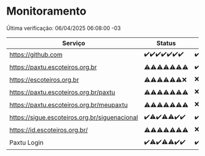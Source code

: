 # Monitoramento

Última verificação: 06/04/2025 06:08:00 -03

|Serviço|Status|Últimas 24h|
|---|---|---|
|https://github.com|<span title="2025-03-30: OK=23">✔️</span><span title="2025-03-31: OK=23">✔️</span><span title="2025-04-01: OK=23">✔️</span><span title="2025-04-02: OK=23">✔️</span><span title="2025-04-03: OK=23">✔️</span><span title="2025-04-04: OK=23">✔️</span><span title="2025-04-05: OK=8">✔️</span>|<span title="05/04/2025 06:08:00 -03 : 200">✔️</span><span title="05/04/2025 07:08:00 -03 : 200">✔️</span><span title="05/04/2025 08:06:00 -03 : 200">✔️</span><span title="05/04/2025 09:14:00 -03 : 200">✔️</span><span title="05/04/2025 10:15:00 -03 : 200">✔️</span><span title="05/04/2025 11:07:00 -03 : 200">✔️</span><span title="05/04/2025 12:07:00 -03 : 200">✔️</span><span title="05/04/2025 13:08:00 -03 : 200">✔️</span><span title="05/04/2025 14:06:00 -03 : 200">✔️</span><span title="05/04/2025 15:10:00 -03 : 200">✔️</span><span title="05/04/2025 16:06:00 -03 : 200">✔️</span><span title="05/04/2025 17:08:00 -03 : 200">✔️</span><span title="05/04/2025 18:07:00 -03 : 200">✔️</span><span title="05/04/2025 19:07:00 -03 : 200">✔️</span><span title="05/04/2025 20:08:00 -03 : 200">✔️</span><span title="05/04/2025 21:47:00 -03 : 200">✔️</span><span title="05/04/2025 23:24:00 -03 : 200">✔️</span><span title="06/04/2025 00:27:00 -03 : 200">✔️</span><span title="06/04/2025 01:10:00 -03 : 200">✔️</span><span title="06/04/2025 02:08:00 -03 : 200">✔️</span><span title="06/04/2025 03:12:00 -03 : 200">✔️</span><span title="06/04/2025 04:08:00 -03 : 200">✔️</span><span title="06/04/2025 05:10:00 -03 : 200">✔️</span><span title="06/04/2025 06:08:00 -03 : 200">✔️</span>|
|https://paxtu.escoteiros.org.br|<span title="2025-03-30: OK=5, Falhas=18">⚠️</span><span title="2025-03-31: OK=4, Falhas=19">⚠️</span><span title="2025-04-01: OK=3, Falhas=20">⚠️</span><span title="2025-04-02: OK=11, Falhas=12">⚠️</span><span title="2025-04-03: OK=10, Falhas=13">⚠️</span><span title="2025-04-04: OK=11, Falhas=12">⚠️</span><span title="2025-04-05: OK=5, Falhas=3">⚠️</span>|<span title="05/04/2025 06:08:00 -03 : 200">✔️</span><span title="05/04/2025 07:08:00 -03 : 403">❌</span><span title="05/04/2025 08:06:00 -03 : 200">✔️</span><span title="05/04/2025 09:14:00 -03 : 403">❌</span><span title="05/04/2025 10:15:00 -03 : 403">❌</span><span title="05/04/2025 11:07:00 -03 : 403">❌</span><span title="05/04/2025 12:07:00 -03 : 200">✔️</span><span title="05/04/2025 13:08:00 -03 : 200">✔️</span><span title="05/04/2025 14:06:00 -03 : 403">❌</span><span title="05/04/2025 15:10:00 -03 : 403">❌</span><span title="05/04/2025 16:06:00 -03 : 403">❌</span><span title="05/04/2025 17:08:00 -03 : 200">✔️</span><span title="05/04/2025 18:07:00 -03 : 200">✔️</span><span title="05/04/2025 19:07:00 -03 : 200">✔️</span><span title="05/04/2025 20:08:00 -03 : 403">❌</span><span title="05/04/2025 21:47:00 -03 : 200">✔️</span><span title="05/04/2025 23:24:00 -03 : 403">❌</span><span title="06/04/2025 00:27:00 -03 : 403">❌</span><span title="06/04/2025 01:10:00 -03 : 403">❌</span><span title="06/04/2025 02:08:00 -03 : 200">✔️</span><span title="06/04/2025 03:12:00 -03 : 403">❌</span><span title="06/04/2025 04:08:00 -03 : 403">❌</span><span title="06/04/2025 05:10:00 -03 : 403">❌</span><span title="06/04/2025 06:08:00 -03 : 200">✔️</span>|
|https://escoteiros.org.br|<span title="2025-03-30: OK=1, Falhas=22">⚠️</span><span title="2025-03-31: OK=5, Falhas=18">⚠️</span><span title="2025-04-01: OK=2, Falhas=21">⚠️</span><span title="2025-04-02: OK=8, Falhas=15">⚠️</span><span title="2025-04-03: OK=5, Falhas=18">⚠️</span><span title="2025-04-04: OK=8, Falhas=15">⚠️</span><span title="2025-04-05: Falhas=8">❌</span>|<span title="05/04/2025 06:08:00 -03 : 403">❌</span><span title="05/04/2025 07:08:00 -03 : 403">❌</span><span title="05/04/2025 08:06:00 -03 : 403">❌</span><span title="05/04/2025 09:14:00 -03 : 403">❌</span><span title="05/04/2025 10:15:00 -03 : 403">❌</span><span title="05/04/2025 11:07:00 -03 : 200">✔️</span><span title="05/04/2025 12:07:00 -03 : 403">❌</span><span title="05/04/2025 13:08:00 -03 : 403">❌</span><span title="05/04/2025 14:06:00 -03 : 403">❌</span><span title="05/04/2025 15:10:00 -03 : 403">❌</span><span title="05/04/2025 16:06:00 -03 : 403">❌</span><span title="05/04/2025 17:08:00 -03 : 403">❌</span><span title="05/04/2025 18:07:00 -03 : 403">❌</span><span title="05/04/2025 19:07:00 -03 : 403">❌</span><span title="05/04/2025 20:08:00 -03 : 403">❌</span><span title="05/04/2025 21:47:00 -03 : 403">❌</span><span title="05/04/2025 23:24:00 -03 : 403">❌</span><span title="06/04/2025 00:27:00 -03 : 403">❌</span><span title="06/04/2025 01:10:00 -03 : 403">❌</span><span title="06/04/2025 02:08:00 -03 : 403">❌</span><span title="06/04/2025 03:12:00 -03 : 403">❌</span><span title="06/04/2025 04:08:00 -03 : 403">❌</span><span title="06/04/2025 05:10:00 -03 : 403">❌</span><span title="06/04/2025 06:08:00 -03 : 403">❌</span>|
|https://paxtu.escoteiros.org.br/paxtu|<span title="2025-03-30: OK=1, Falhas=22">⚠️</span><span title="2025-03-31: OK=3, Falhas=20">⚠️</span><span title="2025-04-01: OK=9, Falhas=14">⚠️</span><span title="2025-04-02: OK=3, Falhas=20">⚠️</span><span title="2025-04-03: OK=9, Falhas=14">⚠️</span><span title="2025-04-04: OK=5, Falhas=18">⚠️</span><span title="2025-04-05: OK=2, Falhas=6">⚠️</span>|<span title="05/04/2025 06:08:00 -03 : 403">❌</span><span title="05/04/2025 07:08:00 -03 : 200">✔️</span><span title="05/04/2025 08:06:00 -03 : 403">❌</span><span title="05/04/2025 09:14:00 -03 : 403">❌</span><span title="05/04/2025 10:15:00 -03 : 403">❌</span><span title="05/04/2025 11:07:00 -03 : 403">❌</span><span title="05/04/2025 12:07:00 -03 : 403">❌</span><span title="05/04/2025 13:08:00 -03 : 403">❌</span><span title="05/04/2025 14:06:00 -03 : 403">❌</span><span title="05/04/2025 15:10:00 -03 : 403">❌</span><span title="05/04/2025 16:06:00 -03 : 403">❌</span><span title="05/04/2025 17:08:00 -03 : 403">❌</span><span title="05/04/2025 18:07:00 -03 : 200">✔️</span><span title="05/04/2025 19:07:00 -03 : 403">❌</span><span title="05/04/2025 20:08:00 -03 : 403">❌</span><span title="05/04/2025 21:47:00 -03 : 200">✔️</span><span title="05/04/2025 23:24:00 -03 : 403">❌</span><span title="06/04/2025 00:27:00 -03 : 403">❌</span><span title="06/04/2025 01:10:00 -03 : 403">❌</span><span title="06/04/2025 02:08:00 -03 : 403">❌</span><span title="06/04/2025 03:12:00 -03 : 200">✔️</span><span title="06/04/2025 04:08:00 -03 : 403">❌</span><span title="06/04/2025 05:10:00 -03 : 403">❌</span><span title="06/04/2025 06:08:00 -03 : 403">❌</span>|
|https://paxtu.escoteiros.org.br/meupaxtu|<span title="2025-03-30: OK=1, Falhas=22">⚠️</span><span title="2025-03-31: OK=2, Falhas=21">⚠️</span><span title="2025-04-01: OK=4, Falhas=19">⚠️</span><span title="2025-04-02: OK=5, Falhas=18">⚠️</span><span title="2025-04-03: OK=6, Falhas=17">⚠️</span><span title="2025-04-04: OK=4, Falhas=19">⚠️</span><span title="2025-04-05: OK=2, Falhas=6">⚠️</span>|<span title="05/04/2025 06:08:00 -03 : 403">❌</span><span title="05/04/2025 07:08:00 -03 : 403">❌</span><span title="05/04/2025 08:06:00 -03 : 200">✔️</span><span title="05/04/2025 09:14:00 -03 : 403">❌</span><span title="05/04/2025 10:15:00 -03 : 403">❌</span><span title="05/04/2025 11:07:00 -03 : 403">❌</span><span title="05/04/2025 12:07:00 -03 : 403">❌</span><span title="05/04/2025 13:08:00 -03 : 403">❌</span><span title="05/04/2025 14:06:00 -03 : 200">✔️</span><span title="05/04/2025 15:10:00 -03 : 403">❌</span><span title="05/04/2025 16:06:00 -03 : 200">✔️</span><span title="05/04/2025 17:08:00 -03 : 200">✔️</span><span title="05/04/2025 18:07:00 -03 : 403">❌</span><span title="05/04/2025 19:07:00 -03 : 403">❌</span><span title="05/04/2025 20:08:00 -03 : 200">✔️</span><span title="05/04/2025 21:47:00 -03 : 200">✔️</span><span title="05/04/2025 23:24:00 -03 : 403">❌</span><span title="06/04/2025 00:27:00 -03 : 403">❌</span><span title="06/04/2025 01:10:00 -03 : 403">❌</span><span title="06/04/2025 02:08:00 -03 : 200">✔️</span><span title="06/04/2025 03:12:00 -03 : 403">❌</span><span title="06/04/2025 04:08:00 -03 : 403">❌</span><span title="06/04/2025 05:10:00 -03 : 403">❌</span><span title="06/04/2025 06:08:00 -03 : 403">❌</span>|
|https://sigue.escoteiros.org.br/siguenacional|<span title="2025-03-30: OK=23">✔️</span><span title="2025-03-31: OK=22, Falhas=1">⚠️</span><span title="2025-04-01: OK=23">✔️</span><span title="2025-04-02: OK=22, Falhas=1">⚠️</span><span title="2025-04-03: OK=22, Falhas=1">⚠️</span><span title="2025-04-04: OK=23">✔️</span><span title="2025-04-05: OK=8">✔️</span>|<span title="05/04/2025 06:08:00 -03 : 200">✔️</span><span title="05/04/2025 07:08:00 -03 : 200">✔️</span><span title="05/04/2025 08:06:00 -03 : 200">✔️</span><span title="05/04/2025 09:14:00 -03 : 200">✔️</span><span title="05/04/2025 10:15:00 -03 : 200">✔️</span><span title="05/04/2025 11:07:00 -03 : 200">✔️</span><span title="05/04/2025 12:07:00 -03 : 200">✔️</span><span title="05/04/2025 13:08:00 -03 : 200">✔️</span><span title="05/04/2025 14:06:00 -03 : 200">✔️</span><span title="05/04/2025 15:10:00 -03 : 200">✔️</span><span title="05/04/2025 16:06:00 -03 : 200">✔️</span><span title="05/04/2025 17:08:00 -03 : 200">✔️</span><span title="05/04/2025 18:07:00 -03 : 200">✔️</span><span title="05/04/2025 19:07:00 -03 : 200">✔️</span><span title="05/04/2025 20:08:00 -03 : 200">✔️</span><span title="05/04/2025 21:47:00 -03 : 200">✔️</span><span title="05/04/2025 23:24:00 -03 : 200">✔️</span><span title="06/04/2025 00:27:00 -03 : 200">✔️</span><span title="06/04/2025 01:10:00 -03 : 200">✔️</span><span title="06/04/2025 02:08:00 -03 : 200">✔️</span><span title="06/04/2025 03:12:00 -03 : 200">✔️</span><span title="06/04/2025 04:08:00 -03 : 200">✔️</span><span title="06/04/2025 05:10:00 -03 : 200">✔️</span><span title="06/04/2025 06:08:00 -03 : 200">✔️</span>|
|https://id.escoteiros.org.br/|<span title="2025-03-30: OK=4, Falhas=19">⚠️</span><span title="2025-03-31: OK=5, Falhas=18">⚠️</span><span title="2025-04-01: OK=9, Falhas=14">⚠️</span><span title="2025-04-02: OK=11, Falhas=12">⚠️</span><span title="2025-04-03: OK=12, Falhas=11">⚠️</span><span title="2025-04-04: OK=10, Falhas=13">⚠️</span><span title="2025-04-05: OK=4, Falhas=4">⚠️</span>|<span title="05/04/2025 06:08:00 -03 : 403">❌</span><span title="05/04/2025 07:08:00 -03 : 200">✔️</span><span title="05/04/2025 08:06:00 -03 : 200">✔️</span><span title="05/04/2025 09:14:00 -03 : 200">✔️</span><span title="05/04/2025 10:15:00 -03 : 403">❌</span><span title="05/04/2025 11:07:00 -03 : 403">❌</span><span title="05/04/2025 12:07:00 -03 : 200">✔️</span><span title="05/04/2025 13:08:00 -03 : 200">✔️</span><span title="05/04/2025 14:06:00 -03 : 403">❌</span><span title="05/04/2025 15:10:00 -03 : 200">✔️</span><span title="05/04/2025 16:06:00 -03 : 403">❌</span><span title="05/04/2025 17:08:00 -03 : 200">✔️</span><span title="05/04/2025 18:07:00 -03 : 200">✔️</span><span title="05/04/2025 19:07:00 -03 : 403">❌</span><span title="05/04/2025 20:08:00 -03 : 200">✔️</span><span title="05/04/2025 21:47:00 -03 : 403">❌</span><span title="05/04/2025 23:24:00 -03 : 403">❌</span><span title="06/04/2025 00:27:00 -03 : 200">✔️</span><span title="06/04/2025 01:10:00 -03 : 403">❌</span><span title="06/04/2025 02:08:00 -03 : 200">✔️</span><span title="06/04/2025 03:12:00 -03 : 200">✔️</span><span title="06/04/2025 04:08:00 -03 : 403">❌</span><span title="06/04/2025 05:10:00 -03 : 403">❌</span><span title="06/04/2025 06:08:00 -03 : 200">✔️</span>|
|Paxtu Login|<span title="2025-03-30: OK=23">✔️</span><span title="2025-03-31: OK=22, Falhas=1">⚠️</span><span title="2025-04-01: OK=23">✔️</span><span title="2025-04-02: OK=22, Falhas=1">⚠️</span><span title="2025-04-03: OK=22, Falhas=1">⚠️</span><span title="2025-04-04: OK=23">✔️</span><span title="2025-04-05: OK=8">✔️</span>|<span title="05/04/2025 06:08:00 -03 : 200">✔️</span><span title="05/04/2025 07:08:00 -03 : 200">✔️</span><span title="05/04/2025 08:06:00 -03 : 200">✔️</span><span title="05/04/2025 09:14:00 -03 : 200">✔️</span><span title="05/04/2025 10:15:00 -03 : 200">✔️</span><span title="05/04/2025 11:07:00 -03 : 200">✔️</span><span title="05/04/2025 12:07:00 -03 : 200">✔️</span><span title="05/04/2025 13:08:00 -03 : 200">✔️</span><span title="05/04/2025 14:06:00 -03 : 200">✔️</span><span title="05/04/2025 15:10:00 -03 : 200">✔️</span><span title="05/04/2025 16:06:00 -03 : 200">✔️</span><span title="05/04/2025 17:08:00 -03 : 200">✔️</span><span title="05/04/2025 18:07:00 -03 : 200">✔️</span><span title="05/04/2025 19:07:00 -03 : 200">✔️</span><span title="05/04/2025 20:08:00 -03 : 200">✔️</span><span title="05/04/2025 21:47:00 -03 : 200">✔️</span><span title="05/04/2025 23:24:00 -03 : 200">✔️</span><span title="06/04/2025 00:27:00 -03 : 200">✔️</span><span title="06/04/2025 01:10:00 -03 : 200">✔️</span><span title="06/04/2025 02:08:00 -03 : 200">✔️</span><span title="06/04/2025 03:12:00 -03 : 200">✔️</span><span title="06/04/2025 04:08:00 -03 : 200">✔️</span><span title="06/04/2025 05:10:00 -03 : 200">✔️</span><span title="06/04/2025 06:08:00 -03 : 200">✔️</span>|
